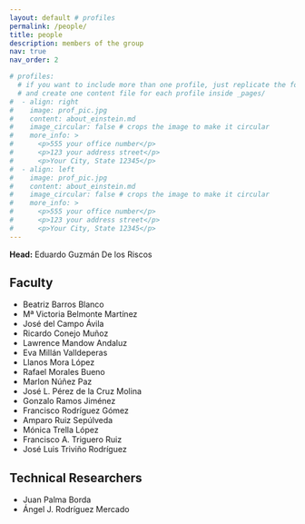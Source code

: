 ```yaml
---
layout: default # profiles
permalink: /people/
title: people
description: members of the group
nav: true
nav_order: 2

# profiles:
  # if you want to include more than one profile, just replicate the following block
  # and create one content file for each profile inside _pages/
#  - align: right
#    image: prof_pic.jpg
#    content: about_einstein.md
#    image_circular: false # crops the image to make it circular
#    more_info: >
#      <p>555 your office number</p>
#      <p>123 your address street</p>
#      <p>Your City, State 12345</p>
#  - align: left
#    image: prof_pic.jpg
#    content: about_einstein.md
#    image_circular: false # crops the image to make it circular
#    more_info: >
#      <p>555 your office number</p>
#      <p>123 your address street</p>
#      <p>Your City, State 12345</p>
---
```


**Head:** Eduardo Guzmán De los Riscos

## Faculty
- Beatriz Barros Blanco
- Mª Victoria Belmonte Martínez
- José del Campo Ávila
- Ricardo Conejo Muñoz
- Lawrence Mandow Andaluz
- Eva Millán Valldeperas
- Llanos Mora López
- Rafael Morales Bueno
- Marlon Núñez Paz
- José L. Pérez de la Cruz Molina
- Gonzalo Ramos Jiménez
- Francisco Rodríguez Gómez
- Amparo Ruiz Sepúlveda
- Mónica Trella López
- Francisco A. Triguero Ruiz
- José Luis Triviño Rodríguez


## Technical Researchers
- Juan Palma Borda
- Ángel J. Rodríguez Mercado
